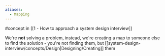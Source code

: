 ```yaml
---
aliases:
  - Mapping
---
```

#concept in [[1 - How to approach a system design interview]]

We're **not** solving a problem, instead, we're creating a map to someone else to find the solution - you're not finding them, but [[system-design-interview/concepts/Design|Designing/Creating]] them
